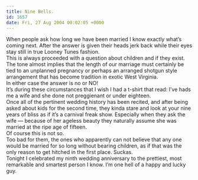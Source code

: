 ```yaml
---
title: Nine Bells.
id: 1657
date: Fri, 27 Aug 2004 00:02:05 +0000
---
```


When people ask how long we have been married I know exactly what’s coming next. After the answer is given their heads jerk back while their eyes stay still in true Looney Tunes fashion.  
 This is always proceeded with a question about children and if they exist. The tone almost implies that the length of our marriage must certainly be tied to an unplanned pregnancy or perhaps an arranged shotgun style arrangement that has become tradition in exotic West Virginia.  
 In either case the answer is no or <span class="caps">NO</span>!  
 It’s during these circumstances that I wish I had a t-shirt that read: I’ve hads me a wife and she done not preggienant or under eighteen.  
 Once all of the pertinent wedding history has been recited, and after being asked about kids for the second time, they kinda stare and look at your nine years of bliss as if it’s a carnival freak show. Especially when they ask the wife — because of her ageless beauty they naturally assume she was married at the ripe age of fifteen.  
 Of course this is not so.  
 Too bad for them, the ones who apparently can not believe that any one would be married for so long without bearing children, as if that was the only reason to get hitched in the first place. Suckas.  
 Tonight I celebrated my ninth wedding anniversary to the prettiest, most remarkable and smartest person I know. I’m one hell of a happy and lucky guy.


